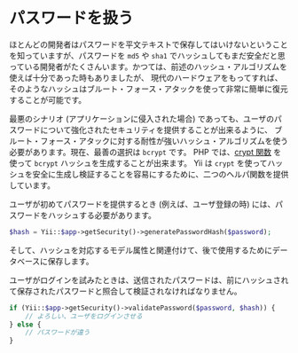 パスワードを扱う
================

ほとんどの開発者はパスワードを平文テキストで保存してはいけないということを知っていますが、パスワードを `md5` や `sha1`
でハッシュしてもまだ安全だと思っている開発者がたくさんいます。かつては、前述のハッシュ・アルゴリズムを使えば十分であった時もありましたが、
現代のハードウェアをもってすれば、そのようなハッシュはブルート・フォース・アタックを使って非常に簡単に復元することが可能です。

最悪のシナリオ (アプリケーションに侵入された場合) であっても、ユーザのパスワードについて強化されたセキュリティを提供することが出来るように、
ブルート・フォース・アタックに対する耐性が強いハッシュ・アルゴリズムを使う必要があります。現在、最善の選択は `bcrypt` です。
PHP では、[crypt 関数](http://php.net/manual/ja/function.crypt.php) を使って `bcrypt` ハッシュを生成することが出来ます。
Yii は `crypt` を使ってハッシュを安全に生成し検証することを容易にするために、二つのヘルパ関数を提供しています。

ユーザが初めてパスワードを提供するとき (例えば、ユーザ登録の時) には、パスワードをハッシュする必要があります。


```php
$hash = Yii::$app->getSecurity()->generatePasswordHash($password);
```

そして、ハッシュを対応するモデル属性と関連付けて、後で使用するためにデータベースに保存します。

ユーザがログインを試みたときは、送信されたパスワードは、前にハッシュされて保存されたパスワードと照合して検証されなければなりません。


```php
if (Yii::$app->getSecurity()->validatePassword($password, $hash)) {
    // よろしい、ユーザをログインさせる
} else {
    // パスワードが違う
}
```
